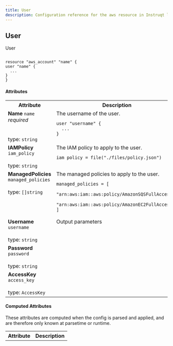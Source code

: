 ```yaml
---
title: User
description: Configuration reference for the aws resource in Instruqt labs
---
```



## User

User

```hcl

resource "aws_account" "name" {
user "name" {
  ...
}
}

```

#### Attributes

<table border="0" width="100%">
<tr>
  <th>Attribute</th>
  <th>Description</th>
</tr>
<tr id="user-name">
  <td class="left" width="40%" align="left" valign="top">
    <strong>Name</strong> <code>name</code> <em>required</em><br/><br/><br/>
    type: <code>string</code><br/>
    
  </td>
  <td class="right" width="60%" align="left" valign="top">
    The username of the user.

```hcl
user "username" {
  ...
}
```
    
  </td>
</tr>
<tr id="user-iam_policy">
  <td class="left" width="40%" align="left" valign="top">
    <strong>IAMPolicy</strong> <code>iam_policy</code> <br/><br/>
    type: <code>string</code><br/>
    
  </td>
  <td class="right" width="60%" align="left" valign="top">
    The IAM policy to apply to the user.

```hcl
iam_policy = file("./files/policy.json")
```
    
  </td>
</tr>
<tr id="user-managed_policies">
  <td class="left" width="40%" align="left" valign="top">
    <strong>ManagedPolicies</strong> <code>managed_policies</code> <br/><br/>
    type: <code>[]string</code><br/>
    
  </td>
  <td class="right" width="60%" align="left" valign="top">
    The managed policies to apply to the user.

```hcl
managed_policies = [
  "arn:aws:iam::aws:policy/AmazonSQSFullAccess",
  "arn:aws:iam::aws:policy/AmazonEC2FullAccess"
]
```
    
  </td>
</tr>
<tr id="user-username">
  <td class="left" width="40%" align="left" valign="top">
    <strong>Username</strong> <code>username</code> <br/><br/>
    type: <code>string</code><br/>
    
  </td>
  <td class="right" width="60%" align="left" valign="top">
    Output parameters
    
  </td>
</tr>
<tr id="user-password">
  <td class="left" width="40%" align="left" valign="top">
    <strong>Password</strong> <code>password</code> <br/><br/>
    type: <code>string</code><br/>
    
  </td>
  <td class="right" width="60%" align="left" valign="top">
    
    
  </td>
</tr>
<tr id="user-access_key">
  <td class="left" width="40%" align="left" valign="top">
    <strong>AccessKey</strong> <code>access_key</code> <br/><br/>
    type: <code>AccessKey</code><br/>
    
  </td>
  <td class="right" width="60%" align="left" valign="top">
    
    
  </td>
</tr>
</table>

#### Computed Attributes

These attributes are computed when the config is parsed and applied, and are 
therefore only known at parsetime or runtime.

<table border="0" width="100%">
<tr>
  <th>Attribute</th>
  <th>Description</th>
</tr>

</table>

